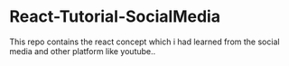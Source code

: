 # React-Tutorial-SocialMedia
This repo contains the react concept which i had learned from the social media and other platform like youtube..
